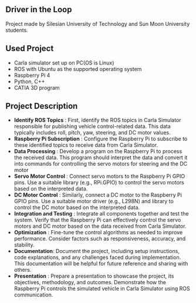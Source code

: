 ## Driver in the Loop

Project made by Silesian University of Technology and Sun Moon University students.

## Used Project

* Carla simulator set up on PC(OS is Linux)
* ROS with Ubuntu as the supported operating system
* Raspberry Pi 4
* Python, C++
* CATIA 3D program

## Project Description


* **Identify ROS Topics** : First, identify the ROS topics in Carla Simulator responsible for publishing vehicle control-related data. This data typically includes roll, pitch, yaw, steering, and DC motor values.
* **Raspberry Pi Subscription** : Configure the Raspberry Pi to subscribe to these identified topics to receive data from Carla Simulator.
* **Data Processing** : Develop a program on the Raspberry Pi to process the received data. This program should interpret the data and convert it into commands for controlling the servo motors for steering and the DC motor
* **Servo Motor Control** : Connect servo motors to the Raspberry Pi GPIO pins. Use a suitable library (e.g., RPi.GPIO) to control the servo motors based on the interpreted data.
* **DC Motor Control** : Similarly, connect a DC motor to the Raspberry Pi GPIO pins. Use a suitable motor driver (e.g., L298N) and library to control the DC motor based on the interpreted data.
* **Integration and Testing** : Integrate all components together and test the system. Verify that the Raspberry Pi can effectively control the servo motors and DC motor based on the data received from Carla Simulator.
* **Optimization** : Fine-tune the control algorithms as needed to improve performance. Consider factors such as responsiveness, accuracy, and stability.
* **Documentation**: Document the project, including setup instructions, code explanations, and any challenges faced during implementation. This documentation will be helpful for future reference and sharing with others.
* **Presentation** : Prepare a presentation to showcase the project, its objectives, methodology, and outcomes. Demonstrate how the Raspberry Pi controls the simulated vehicle in Carla Simulator using ROS communication.



